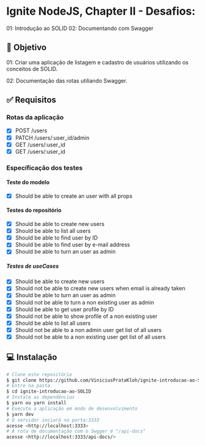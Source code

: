 #  Ignite NodeJS, Chapter II - Desafios:

01: Introdução ao SOLID
02: Documentando com Swagger

## :dart: Objetivo

01: Criar uma aplicação de listagem e cadastro de usuários utilizando os conceitos de SOLID.

02: Documentação das rotas utiliando Swagger.

## :white_check_mark: Requisitos

### Rotas da aplicação
- [x] POST /users
- [x] PATCH /users/:user_id/admin
- [x] GET /users/:user_id
- [x] GET /users/:user_id

### Específicação dos testes

#### Teste do modelo
- [x] Should be able to create an user with all props

#### Testes do repositório
- [x] Should be able to create new users
- [x] Should be able to list all users
- [x] Should be able to find user by ID
- [x] Should be able to find user by e-mail address
- [x] Should be able to turn an user as admin

##### Testes de useCases
- [x] Should be able to create new users
- [x] Should not be able to create new users when email is already taken
- [x] Should be able to turn an user as admin
- [x] Should not be able to turn a non existing user as admin
- [x] Should be able to get user profile by ID
- [x] Should not be able to show profile of a non existing user
- [x] Should be able to list all users
- [x] Should not be able to a non admin user get list of all users
- [x] Should not be able to a non existing user get list of all users

## :computer: Instalação ##

```bash
# Clone este repositório
$ git clone https://github.com/ViniciusPrataKloh/ignite-introducao-ao-SOLID.git
# Entre na pasta
$ cd ignite-introducao-ao-SOLID
# Instale as dependências
$ yarn ou yarn install
# Execute a aplicação em modo de desenvolvimento
$ yarn dev
# O servidor inciará na porta:3333
acesse <http://localhost:3333>
# A rota de documentação com o Swgger é "/api-docs"
acesse <http://localhost:3333/api-docs/>

```
